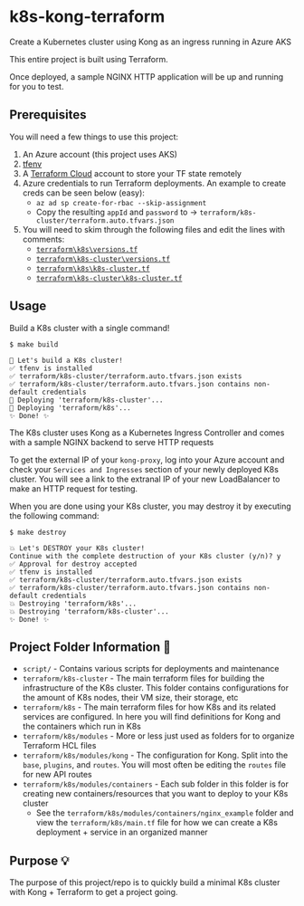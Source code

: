 # k8s-kong-terraform

Create a Kubernetes cluster using Kong as an ingress running in Azure AKS

This entire project is built using Terraform.

Once deployed, a sample NGINX HTTP application will be up and running for you to test.

## Prerequisites

You will need a few things to use this project:

1. An Azure account (this project uses AKS)
2. [tfenv](https://github.com/tfutils/tfenv)
3. A [Terraform Cloud](https://www.terraform.io/cloud) account to store your TF state remotely
4. Azure credentials to run Terraform deployments. An example to create creds can be seen below (easy):
    - `az ad sp create-for-rbac --skip-assignment`
    - Copy the resulting `appId` and `password` to -> `terraform/k8s-cluster/terraform.auto.tfvars.json`
5. You will need to skim through the following files and edit the lines with comments:
    - [`terraform\k8s\versions.tf`](terraform\k8s\versions.tf)
    - [`terraform\k8s-cluster\versions.tf`](terraform\k8s-cluster\versions.tf)
    - [`terraform\k8s\k8s-cluster.tf`](terraform\k8s\k8s-cluster.tf)
    - [`terraform\k8s-cluster\k8s-cluster.tf`](terraform\k8s-cluster\k8s-cluster.tf)

## Usage

Build a K8s cluster with a single command!

```console
$ make build

🔨 Let's build a K8s cluster!
✅ tfenv is installed
✅ terraform/k8s-cluster/terraform.auto.tfvars.json exists
✅ terraform/k8s-cluster/terraform.auto.tfvars.json contains non-default credentials
🚀 Deploying 'terraform/k8s-cluster'...
🚀 Deploying 'terraform/k8s'...
✨ Done! ✨
```

The K8s cluster uses Kong as a Kubernetes Ingress Controller and comes with a sample NGINX backend to serve HTTP requests

To get the external IP of your `kong-proxy`, log into your Azure account and check your `Services and Ingresses` section of your newly deployed K8s cluster. You will see a link to the extranal IP of your new LoadBalancer to make an HTTP request for testing.

When you are done using your K8s cluster, you may destroy it by executing the following command:

```console
$ make destroy

💥 Let's DESTROY your K8s cluster!
Continue with the complete destruction of your K8s cluster (y/n)? y
✅ Approval for destroy accepted
✅ tfenv is installed
✅ terraform/k8s-cluster/terraform.auto.tfvars.json exists
✅ terraform/k8s-cluster/terraform.auto.tfvars.json contains non-default credentials
💥 Destroying 'terraform/k8s'...
💥 Destroying 'terraform/k8s-cluster'...
✨ Done! ✨
```

## Project Folder Information 📂

- `script/` - Contains various scripts for deployments and maintenance
- `terraform/k8s-cluster` - The main terraform files for building the infrastructure of the K8s cluster. This folder contains configurations for the amount of K8s nodes, their VM size, their storage, etc
- `terraform/k8s` - The main terraform files for how K8s and its related services are configured. In here you will find definitions for Kong and the containers which run in K8s
- `terraform/k8s/modules` - More or less just used as folders for to organize Terraform HCL files
- `terraform/k8s/modules/kong` - The configuration for Kong. Split into the `base`, `plugins`, and `routes`. You will most often be editing the `routes` file for new API routes
- `terraform/k8s/modules/containers` - Each sub folder in this folder is for creating new containers/resources that you want to deploy to your K8s cluster
  - See the `terraform/k8s/modules/containers/nginx_example` folder and view the `terraform/k8s/main.tf` file for how we can create a K8s deployment + service in an organized manner

## Purpose 💡

The purpose of this project/repo is to quickly build a minimal K8s cluster with Kong + Terraform to get a project going.
